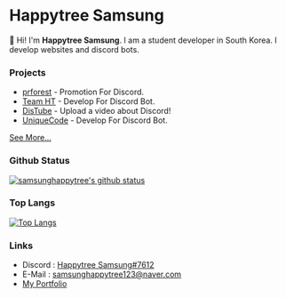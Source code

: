 # Happytree Samsung
👋 Hi! I'm **Happytree Samsung**. 
I am a student developer in South Korea.
I develop websites and discord bots. 

### Projects
+ [prforest](https://discord.gg/kbWbVU4) - Promotion For Discord.
+ [Team HT](https://github.com/teamht) - Develop For Discord Bot.
+ [DisTube](https://github.com/distube-official) - Upload a video about Discord!
+ [UniqueCode](https://github.com/UniqueCodeGit) - Develop For Discord Bot.

[See More...](https://github.com/samsunghappytree123?tab=repositories)

### Github Status

[![samsunghappytree's github status](https://github-readme-stats.vercel.app/api?username=samsunghappytree123&show_icons=true&bg_color=30,e96443,904e95&title_color=fff&text_color=fff)](https://github.com/samsunghappytree123)

### Top Langs

[![Top Langs](https://github-readme-stats.vercel.app/api/top-langs/?username=samsunghappytree123&show_icons=true&bg_color=30,e96443,904e95&title_color=fff&text_color=fff&layout=8)](https://github.com/samsunghappytree123)

### Links
+ Discord : [Happytree Samsung#7612](https://discord.com/users/726350177601978438)
+ E-Mail : [samsunghappytree123@naver.com](mailto:samsunghappytree123@naver.com)
+ [My Portfolio](https://devht.ga)
